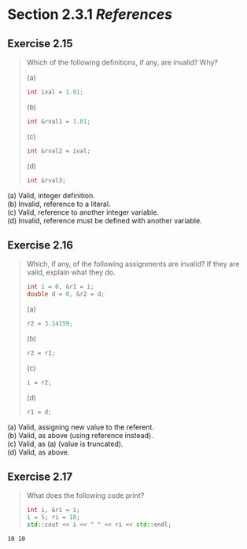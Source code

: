 # Section 2.3.1 _References_

## Exercise 2.15

> Which of the following definitions, if any, are invalid? Why?
>
> (a)
> ```cpp
> int ival = 1.01;
> ```
> (b)
> ```cpp
> int &rval1 = 1.01;
> ```
> (c)
> ```cpp
> int &rval2 = ival;
> ```
> (d)
> ```cpp
> int &rval3;
> ```


(a) Valid, integer definition.  
(b) Invalid, reference to a literal.  
(c) Valid, reference to another integer variable.  
(d) Invalid, reference must be defined with another variable.



## Exercise 2.16

> Which, if any, of the following assignments are invalid? If they are valid, explain what they do.
>
> ```cpp
> int i = 0, &r1 = i;
> double d = 0, &r2 = d;
> ```
> (a)
> ```cpp
> r2 = 3.14159;
> ```
> (b)
> ```cpp
> r2 = r1;
> ```
> (c)
> ```cpp
> i = r2;
> ```
> (d)
> ```cpp
> r1 = d;
> ```

(a) Valid, assigning new value to the referent.  
(b) Valid, as above (using reference instead).  
(c) Valid, as (a) (value is truncated).  
(d) Valid, as above.



## Exercise 2.17

> What does the following code print?
>
> ```cpp
> int i, &ri = i;
> i = 5; ri = 10;
> std::cout << i << " " << ri << std::endl;
> ```

```
10 10
```


